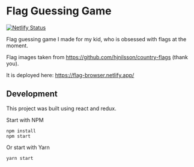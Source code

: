 # Flag Guessing Game

[![Netlify Status](https://api.netlify.com/api/v1/badges/dd22b2ea-dc61-4588-8336-bdbbd47e366b/deploy-status)](https://app.netlify.com/sites/flag-browser/deploys)

Flag guessing game I made for my kid, who is obsessed with flags at the moment.

Flag images taken from https://github.com/hjnilsson/country-flags (thank you).

It is deployed here: https://flag-browser.netlify.app/

## Development

This project was built using react and redux.

Start with NPM

```
npm install
npm start
```

Or start with Yarn

```
yarn start
```

